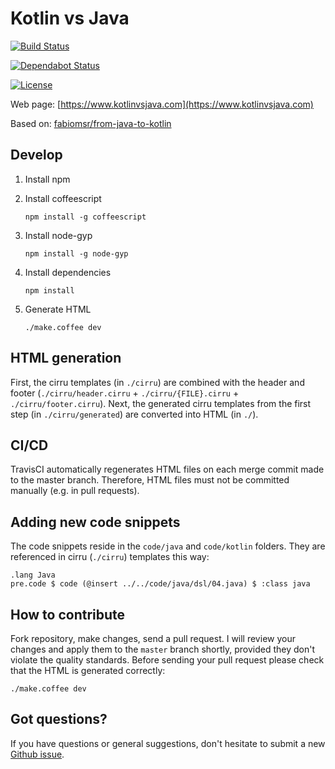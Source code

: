 # Kotlin vs Java

[![Build Status](https://travis-ci.com/driver733/kotlin-vs-java.svg)](https://travis-ci.com/driver733/kotlin-vs-java)

[![Dependabot Status](https://api.dependabot.com/badges/status?host=github&repo=driver733/kotlin-vs-java)](https://dependabot.com)

[![License](https://img.shields.io/badge/license-MIT-green.svg)](https://github.com/driver733/kotlin-vs-java/blob/master/LICENSE.txt)

Web page: [https://www.kotlinvsjava.com](https://www.kotlinvsjava.com)

Based on: [fabiomsr/from-java-to-kotlin](https://github.com/fabiomsr/from-java-to-kotlin)

## Develop

1. Install npm
2. Install coffeescript

    `npm install -g coffeescript`
3. Install node-gyp

    `npm install -g node-gyp`
4. Install dependencies 

    `npm install`
5. Generate HTML

    `./make.coffee dev`

## HTML generation

First, the cirru templates (in `./cirru`) are combined with the header
and footer (`./cirru/header.cirru` + `./cirru/{FILE}.cirru` + `./cirru/footer.cirru`).
Next, the generated cirru templates from the first step (in `./cirru/generated`)
are converted into HTML (in `./`).

## CI/CD

TravisCI automatically regenerates HTML files on each merge commit made to the master branch.
Therefore, HTML files must not be committed manually (e.g. in pull requests).

## Adding new code snippets

The code snippets reside in the `code/java` and `code/kotlin` folders.
They are referenced in cirru (`./cirru`) templates this way:
```
.lang Java
pre.code $ code (@insert ../../code/java/dsl/04.java) $ :class java
```

## How to contribute

Fork repository, make changes, send a pull request. I will review
your changes and apply them to the `master` branch shortly, provided
they don't violate the quality standards. Before
sending your pull request please check that the HTML is generated correctly:

```
./make.coffee dev
```

## Got questions?

If you have questions or general suggestions, don't hesitate to submit
a new [Github issue](https://github.com/driver733/kotlin-vs-java/issues/new).
